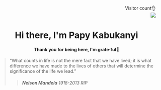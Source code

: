 <p align="right">
  Visitor count👌<br>
  <img src="https://profile-counter.glitch.me/papykabukanyi/count.svg" />
</p>

<h1 align="center">Hi there, I'm Papy Kabukanyi</h1>


<h4 align="center">Thank you for being here, I'm grate·ful🤗</h4>


>“What counts in life is not the mere fact that we have lived; it is what difference we have made to the lives of others that will determine the significance of the life we lead.”
>> <h6><strong>Nelson Mandela</strong> <em>1918-2013 RIP</em></h6>
